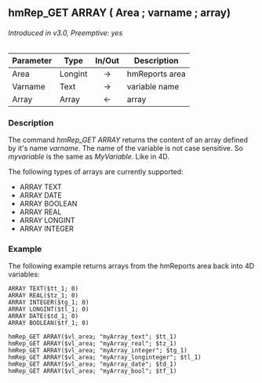 ## hmRep_GET ARRAY ( Area ; varname ; array)
###### Introduced in v3.0, Preemptive: yes

|Parameter|Type|In/Out|Description
|---|---|:---:|---
|Area|Longint|→|hmReports area
|Varname|Text|→|variable name
|Array|Array|←|array

### Description
The command *hmRep_GET ARRAY* returns the content of an array defined by it's name *varname*. The name of the variable is not case sensitive. So *myvariable* is the same as *MyVariable*. Like in 4D.

The following types of arrays are currently supported:

* ARRAY TEXT
* ARRAY DATE
* ARRAY BOOLEAN
* ARRAY REAL
* ARRAY LONGINT
* ARRAY INTEGER

### Example
The following example returns arrays from the hmReports area back into 4D variables:

```4d
ARRAY TEXT($tt_1; 0)
ARRAY REAL($tz_1; 0)
ARRAY INTEGER($tg_1; 0)
ARRAY LONGINT($tl_1; 0)
ARRAY DATE($td_1; 0)
ARRAY BOOLEAN($tf_1; 0)

hmRep_GET ARRAY($vl_area; "myArray_text"; $tt_1)
hmRep_GET ARRAY($vl_area; "myArray_real"; $tz_1)
hmRep_GET ARRAY($vl_area; "myArray_integer"; $tg_1)
hmRep_GET ARRAY($vl_area; "myArray_longinteger"; $tl_1)
hmRep_GET ARRAY($vl_area; "myArray_date"; $td_1)
hmRep_GET ARRAY($vl_area; "myArray_bool"; $tf_1)
```
